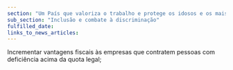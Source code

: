 ```yaml
---
section: "Um País que valoriza o trabalho e protege os idosos e os mais vulneráveis"
sub_section: "Inclusão e combate à discriminação"
fulfilled_date:
links_to_news_articles:
---
```


Incrementar vantagens fiscais às empresas que contratem pessoas com deficiência acima da quota legal;